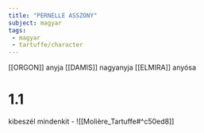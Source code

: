 ```yaml
---
title: "PERNELLE ASSZONY"
subject: magyar
tags:
 - magyar
 - tartuffe/character
---
```

[[ORGON]] anyja
[[DAMIS]] nagyanyja
[[ELMIRA]] anyósa

# 1.1
kibeszél mindenkit - ![[Molière_Tartuffe#^c50ed8]]
